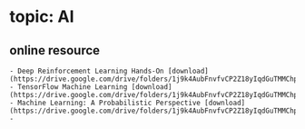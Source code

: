 # topic: AI

## online resource
    - Deep Reinforcement Learning Hands-On [download](https://drive.google.com/drive/folders/1j9k4AubFnvfvCP2Z18yIqdGuTMMChpa6)
    - TensorFlow Machine Learning [download](https://drive.google.com/drive/folders/1j9k4AubFnvfvCP2Z18yIqdGuTMMChpa6)
    - Machine Learning: A Probabilistic Perspective [download](https://drive.google.com/drive/folders/1j9k4AubFnvfvCP2Z18yIqdGuTMMChpa6)
    - 


